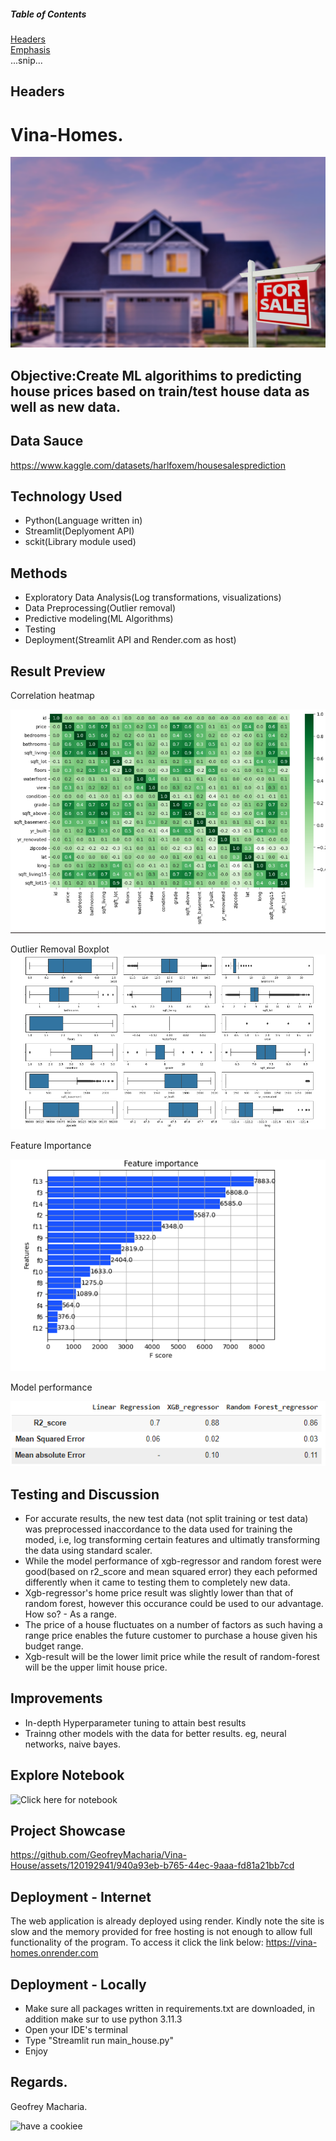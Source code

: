 ##### Table of Contents  
[Headers](#headers)  
[Emphasis](#emphasis)  
...snip...    
<a name="headers"/>
## Headers
# Vina-Homes.
![alt text](https://github.com/GeofreyMacharia/Vina-House/blob/main/images/Home.png)
## Objective:Create ML algorithims to predicting house prices based on train/test house data as well as new data.
## Data Sauce
https://www.kaggle.com/datasets/harlfoxem/housesalesprediction
## Technology Used
- Python(Language written in)
- Streamlit(Deplyoment API)
- sckit(Library module used)
## Methods
- Exploratory Data Analysis(Log transformations, visualizations)
- Data Preprocessing(Outlier removal)
- Predictive modeling(ML Algorithms)
- Testing
- Deployment(Streamlit API and Render.com as host)
## Result Preview
Correlation heatmap

![alt text](https://github.com/GeofreyMacharia/Vina-House/blob/main/images/heatmap.png)

Outlier Removal Boxplot
![alt text](https://github.com/GeofreyMacharia/Vina-House/blob/main/images/outliers.png)

Feature Importance

![alt text](https://github.com/GeofreyMacharia/Vina-House/blob/main/images/featurs.png)

Model performance

![alt text](https://github.com/GeofreyMacharia/Vina-House/blob/main/images/result.png)
## Testing and Discussion 
- For accurate results, the new test data (not split training or test data) was preprocessed inaccordance to the data used for training the moded, i.e, log transforming certain features and ultimatly transforming the data using standard scaler.
- While the model performance of xgb-regressor and random forest were good(based on r2_score and mean squared error) they each peformed differently when it came to testing them to completely new data.
- Xgb-regressor's home price result was slightly lower than that of random forest, however this occurance could be used to our advantage. How so? - As a range.
- The price of a house fluctuates on a number of factors as such having a range price enables the future customer to purchase a house given his budget range.
- Xgb-result will be the lower limit price while the result of random-forest will be the upper limit house price.

## Improvements
  - In-depth Hyperparameter tuning to attain best results
  - Trainng other models with the data for better results. eg, neural networks, naive bayes.
## Explore Notebook  
![Click here for notebook](https://github.com/GeofreyMacharia/vina-house-model-codebase/blob/main/House_Sales.ipynb)

## Project Showcase
https://github.com/GeofreyMacharia/Vina-House/assets/120192941/940a93eb-b765-44ec-9aaa-fd81a21bb7cd

## Deployment - Internet
The web application is already deployed using render. 
Kindly note the site is slow and the memory provided for free hosting is not enough to allow full functionality of the program.
To access it click the link below:
https://vina-homes.onrender.com
## Deployment - Locally
- Make sure all packages written in requirements.txt are downloaded, in addition make sur to use python 3.11.3
- Open your IDE's terminal
- Type "Streamlit run main_house.py"
- Enjoy
## Regards.
Geofrey Macharia.


![have a cookiee](https://github.com/GeofreyMacharia/Vina-House/assets/120192941/f03b5401-4f62-4b32-9f21-b408a99b323c)

